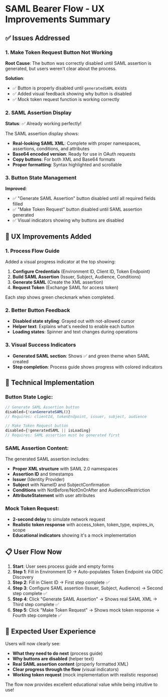 # SAML Bearer Flow - UX Improvements Summary

## ✅ Issues Addressed

### 1. **Make Token Request Button Not Working**
**Root Cause**: The button was correctly disabled until SAML assertion is generated, but users weren't clear about the process.

**Solution**: 
- ✅ Button is properly disabled until `generatedSAML` exists
- ✅ Added visual feedback showing why button is disabled
- ✅ Mock token request function is working correctly

### 2. **SAML Assertion Display**
**Status**: ✅ Already working perfectly!

The SAML assertion display shows:
- **Real-looking SAML XML**: Complete with proper namespaces, assertions, conditions, and attributes
- **Base64 encoded version**: Ready for use in OAuth requests
- **Copy buttons**: For both XML and Base64 formats
- **Proper formatting**: Syntax highlighted and scrollable

### 3. **Button State Management**
**Improved**: 
- ✅ "Generate SAML Assertion" button disabled until all required fields filled
- ✅ "Make Token Request" button disabled until SAML assertion generated
- ✅ Visual indicators showing why buttons are disabled

## 🎨 UX Improvements Added

### 1. **Process Flow Guide**
Added a visual progress indicator at the top showing:
1. **Configure Credentials** (Environment ID, Client ID, Token Endpoint)
2. **Build SAML Assertion** (Issuer, Subject, Audience, Conditions)  
3. **Generate SAML** (Create the XML assertion)
4. **Request Token** (Exchange SAML for access token)

Each step shows green checkmark when completed.

### 2. **Better Button Feedback**
- **Disabled state styling**: Grayed out with not-allowed cursor
- **Helper text**: Explains what's needed to enable each button
- **Loading states**: Spinner and text changes during operations

### 3. **Visual Success Indicators**
- **Generated SAML section**: Shows ✅ and green theme when SAML created
- **Step completion**: Process guide shows progress with colored indicators

## 🔧 Technical Implementation

### Button State Logic:
```typescript
// Generate SAML Assertion button
disabled={!canGenerateSAML()}
// Requires: clientId, tokenEndpoint, issuer, subject, audience

// Make Token Request button  
disabled={!generatedSAML || isLoading}
// Requires: SAML assertion must be generated first
```

### SAML Assertion Content:
The generated SAML assertion includes:
- **Proper XML structure** with SAML 2.0 namespaces
- **Assertion ID** and timestamps
- **Issuer** (Identity Provider)
- **Subject** with NameID and SubjectConfirmation
- **Conditions** with NotBefore/NotOnOrAfter and AudienceRestriction
- **AttributeStatement** with user attributes

### Mock Token Request:
- **2-second delay** to simulate network request
- **Realistic token response** with access_token, token_type, expires_in, scope
- **Educational indicators** showing it's a mock implementation

## 📋 User Flow Now

1. **Start**: User sees process guide and empty forms
2. **Step 1**: Fill in Environment ID → Auto-populates Token Endpoint via OIDC Discovery
3. **Step 2**: Fill in Client ID → First step complete ✅
4. **Step 3**: Configure SAML assertion (Issuer, Subject, Audience) → Second step complete ✅
5. **Step 4**: Click "Generate SAML Assertion" → Shows real SAML XML → Third step complete ✅
6. **Step 5**: Click "Make Token Request" → Shows mock token response → Fourth step complete ✅

## 🎯 Expected User Experience

Users will now clearly see:
- **What they need to do next** (process guide)
- **Why buttons are disabled** (helper text)
- **Real SAML assertion content** (properly formatted XML)
- **Clear progress through the flow** (visual indicators)
- **Working token request** (mock implementation with realistic response)

The flow now provides excellent educational value while being intuitive to use!
